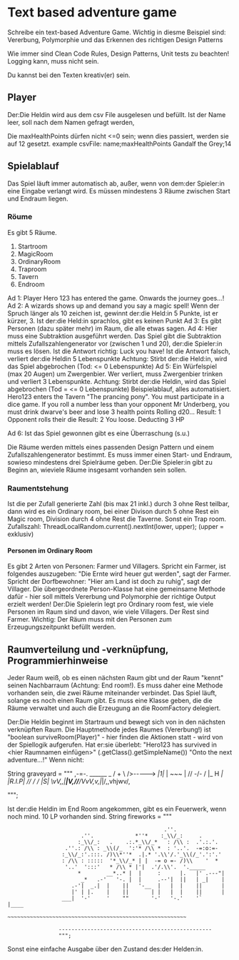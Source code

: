 # Text based  adventure game
Schreibe ein text-based Adventure Game.
Wichtig in diesme Beispiel sind: Vererbung, Polymorphie und das Erkennen des richtigen Design Patterns

Wie immer sind Clean Code Rules, Design Patterns, Unit tests zu beachten! Logging kann, muss nicht sein.

Du kannst bei den Texten kreativ(er) sein.

## Player
Der:Die Heldin wird aus dem csv File ausgelesen und befüllt. Ist der Name leer, soll nach dem Namen gefragt werden,

Die maxHealthPoints dürfen nicht <=0 sein; wenn dies passiert, werden sie auf 12 gesetzt. 
example csvFile:
name;maxHealthPoints
Gandalf the Grey;14

## Spielablauf
Das Spiel läuft immer automatisch ab, außer, wenn von dem:der Spieler:in eine Eingabe verlangt wird.
Es müssen mindestens 3 Räume zwischen Start und Endraum liegen.

### Röume
Es gibt 5 Räume. 
1. Startroom
2. MagicRoom
3. OrdinaryRoom
4. Traproom
5. Tavern
6. Endroom

Ad 1:
Player Hero 123 has entered the game. Onwards the journey goes...!
Ad 2:
A wizards shows up and demand you say a magic spell!
Wenn der Spruch länger als 10 zeichen ist, gewinnt der:die Held:in 5 Punkte, ist er kürzer, 3. Ist der:die Held:in sprachlos, gibt es keinen Punkt
Ad 3:
Es gibt Personen (dazu später mehr) im Raum, die alle etwas sagen. 
Ad 4:
Hier muss eine Subtraktion ausgeführt werden. Das Spiel gibt die Subtraktion mittels Zufallszahlengenerator vor (zwischen 1 und 20), der:die Spieler:in muss es lösen.
Ist die Antwort richtig: Luck you have!
Ist die Antwort falsch, verliert der:die Heldin 5 Lebenspunkte
Achtung: Stirbt der:die Held:in, wird das Spiel abgebrochen (Tod: <= 0 Lebenspunkte)
Ad 5:
Ein Würfelspiel (max 20 Augen) um Zwergenbier. Wer verliert, muss Zwergenbier trinken und verliert 3 Lebenspunkte.
Achtung: Stirbt der:die Heldin, wird das Spiel abgebrochen (Tod = <= 0 Lebenspunkte)
Beispielablauf, alles automatisiert.
Hero123 enters the Tavern "The prancing pony". You must participate in a dice game. If you roll a number less than your opponent Mr Underberg, you must drink dwarve's beer and lose 3 health points
Rolling d20...
Result: 1
Opponent rolls their die
Result: 2
You loose. Deducting 3 HP

Ad 6:
Ist das Spiel gewonnen gibt es eine Überraschung (s.u.)



Die Räume werden mittels eines passenden Design Pattern und einem Zufallszahlengenerator bestimmt. Es muss immer einen Start- und Endraum, sowieso mindestens drei Spielräume geben.
Der:Die Spieler:in gibt zu Beginn an, wieviele Räume insgesamt vorhanden sein sollen.
### Raumentstehung
Ist die per Zufall generierte Zahl (bis max 21 inkl.) durch 3 ohne Rest teilbar, dann wird es ein Ordinary room, bei einer Divison durch 5 ohne Rest ein Magic room, Division durch 4 ohne Rest die Taverne.
Sonst ein Trap room.
Zufallszahl: ThreadLocalRandom.current().nextInt(lower, upper); (upper  = exklusiv)

#### Personen im Ordinary Room
Es gibt 2 Arten von Personen: Farmer und Villagers.
Spricht ein Farmer, ist folgendes auszugeben: "Die Ernte wird heuer gut werden", sagt der Farmer.
Spricht der Dorfbewohner: "Hier am Land ist doch zu ruhig", sagt der Villager.
Die übergeordnete Person-Klasse hat eine gemeinsame Methode dafür - hier soll mittels Vererbung und Polymorphie der richtige Output erzielt werden!
Der:Die Spielerin legt pro Ordinary room fest, wie viele Personen im Raum sind und davon, wie viele Villagers. Der Rest sind Farmer.
Wichtig: Der Räum muss mit den Personen zum Erzeugungszeitpunkt befüllt werden.

## Raumverteilung und -verknüpfung, Programmierhinweise
Jeder Raum weiß, ob es einen nächsten Raum gibt und der Raum "kennt" seinen Nachbarraum (Achtung: End room!). Es muss daher eine Methode vorhanden sein, die zwei Räume miteinander verbindet. 
Das Spiel läuft, solange es noch einen Raum gibt. Es muss eine Klasse geben, die die Räume verwaltet und auch die Erzeugung an die RoomFactory delegiert.

Der:Die Heldin beginnt im Startraum und bewegt sich von in den nächsten verknüpften Raum.
Die Hauptmethode jedes Raumes (Vererbung!) ist "boolean surviveRoom(Player)" - hier finden die Aktionen statt - wird von der Spiellogik aufgerufen.
Hat er:sie überlebt:
"Hero123 has survived in <hier Raumnamen einfügen>" (<room>.getClass().getSimpleName())
"Onto the next adventure...!"
Wenn nicht:

String graveyard = """
,-=-.       ______     _
/  +  \\     />----->  _|1|_
| ~~~ |    // -/- /  |_ H _|
|R.I.P|   //  /  /     |S|
\\vV,,|_____|V,//_____/VvV,v,|_|/,,vhjwv/,

""";

Ist der:die Heldin im End Room angekommen, gibt es ein Feuerwerk, wenn noch mind. 10 LP vorhanden sind.
String fireworks = """


                                                     .''.
                           .''.             *''*    :_\\/_:     .
                          :_\\/_:   .    .:.*_\\/_*   : /\\ :  .'.:.'.
                      .''.: /\\ : _\\(/_  ':'* /\\ *  : '..'.  -=:o:=-
                     :_\\/_:'.:::. /)\\*''*  .|.* '.\\'/.'_\\(/_'.':'.'
                     : /\\ : :::::  '*_\\/_* | |  -= o =- /)\\    '  *
                      '..'  ':::'   * /\\ * |'|  .'/.\\'.  '._____
                          *        __*..* |  |     :      |.   |' .---"|
                           _*   .-'   '-. |  |     .--'|  ||   | _|    |
                        .-'|  _.|  |    ||   '-__  |   |  |    ||      |
                        |' | |.    |    ||       | |   |  |    ||      |
                     ___|  '-'     '    ""       '-'   '-.'    '`      |____
                    ~~~~~~~~~~~~~~~~~~~~~~~~~~~~~~~~~~~~~~~~~~~~~~~~~~~~~~~~
                                        
                    ------------------------------------------------
                    """;
Sonst eine einfache Ausgabe über den Zustand des:der Helden:in.